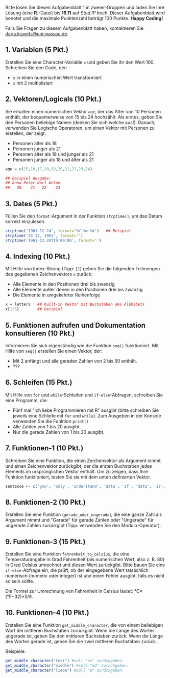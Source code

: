 Bitte lösen Sie diesen Aufgabenblatt 1 in zweier-Gruppen und laden Sie Ihre Lösung (eine **R.**-Datei) bis **16.11** auf *Stud.IP* hoch. Dieser Aufgabenblatt wird benotet und die maximale Punktenzahl beträgt 100 Punkte. **Happy Coding!** 

Falls Sie Fragen zu diesem Aufgabenblatt haben, kontaktieren Sie daria.kravets@uni-passau.de.  

## 1. Variablen (5 Pkt.)

Erstellen Sie eine Character-Variable `x` und geben Sie ihr den Wert 100. Schreiben Sie den Code, der: 

* `x` in einen numerischen Wert transformiert 
* `x` mit 2 multipliziert 

## 2. Vektoren/Logicals (10 Pkt.)

Sie erhalten einen numerischen Vektor `age`, der das Alter von 10 Personen enthält, der bequemerweise von 15 bis 24 hochzählt. Als erstes, geben Sie den Personen beliebige Namen (denken Sie sich welche aus!). Danach, verwenden Sie Logische Operatoren, um einen Vektor mit Personen zu erstellen, der zeigt:

* Personen älter als 18
* Personen junger als 21
* Personen älter als 18 und junger als 21
* Personen junger als 18 und älter als 21

```r 
age = c(15,16,17,18,19,20,21,22,23,24)

## Beispiel Ausgabe: 
## Anna Peter Karl Anton
##   20    21   22    23
```

## 3. Dates (5 Pkt.)

Füllen Sie den `format`-Argument in der Funktion `strptime()`, um das Datum korrekt einzulesen. 

```r
strptime('1961-12-24', format='%Y-%m-%d')   ## Beispiel 
strptime('25 12, 1961', format='')
strptime('1961-12-26T19:00:00', format='')
```

## 4. Indexing (10 Pkt.)

Mit Hilfe von Index-Slicing (Tipp: `[]`) geben Sie die folgenden Teilmengen des gegebenen Zeichenvektors `x` zurück: 

* Alle Elemente in den Positionen drei bis zwanzig
* Alle Elemente außer denen in den Positionen drei bis zwanzig
* Die Elemente in umgekehrter Reihenfolge

```r
x = letters   ## built-in Vektor mit Buchstaben des Alphabets
x[1:5]        ## Beispiel
```
## 5. Funktionen aufrufen und Dokumentation konsultieren (10 Pkt.)

Informieren Sie sich eigenständig wie die Funktion `seq()` funktioniert. Mit Hilfe von `seq()` erstellen Sie einen Vektor, der:

* Mit 2 anfängt und alle geraden Zahlen von 2 bis 50 enthält.  
* ???

## 6. Schleifen (15 Pkt.)

Mit Hilfe von `for` und `while`-Schleifen und `if-else`-Abfragen, schreiben Sie eine Programm, die: 

* Fünf mal "Ich liebe Programmieren mit R" ausgibt (bitte schreiben Sie jeweils eine Schleife mit `for` und `while`). Zum Ausgeben in der Konsole verwenden Sie die Funktion `print()`
* Alle Zahlen von 1 bis 20 ausgibt.
* Nur die gerade Zahlen von 1 bis 20 ausgibt.  

## 7. Funktionen-1 (10 Pkt.)

Schreiben Sie eine Funktion, die einen Zeichenvektor als Argument nimmt und einen Zeichenvektor zurückgibt, der die ersten Buchstaben jedes Elements im ursprünglichen Vektor enthält. Um zu zeigen, dass Ihre Funktion funktioniert, testen Sie sie mit dem unten definierten Vektor.

```r
sentence <- c('you', 'only', 'understand', 'data', 'if', 'data', 'is', 'tidy')
```

## 8. Funktionen-2 (10 Pkt.)

Erstellen Sie eine Funktion (`gerade_oder_ungerade`), die eine ganze Zahl als Argument nimmt und "Gerade" für gerade Zahlen oder "Ungerade" für ungerade Zahlen zurückgibt (Tipp: verwenden Sie den Modulo-Operator).

## 9. Funktionen-3 (15 Pkt.)

Erstellen Sie eine Funktion `fahrenheit_to_celsius`, die eine Temperaturangabe in Grad Fahrenheit (als numerischen Wert, also z. B. 80) in Grad Celsius umrechnet und diesen Wert zurückgibt. Bitte bauen Sie eine `if-else`-Abfrage ein, die prüft, ob der eingegebene Wert tatsächlich numerisch (numeric oder integer) ist und einen Fehler ausgibt, falls es nicht so sein sollte.  

Die Formel zur Umrechnung von Fahrenheit in Celsius lautet: °C=(°F−32)×5/9.

## 10. Funktionen-4 (10 Pkt.)

Erstellen Sie eine Funktion `get_middle_character`, die von einem beliebigen Wort die mittleren Buchstaben zurückgibt. Wenn die Länge des Wortes ungerade ist, geben Sie den mittleren Buchstaben zurück. Wenn die Länge des Wortes gerade ist, geben Sie die zwei mittleren Buchstaben zurück.

Beispiele: 
```r
get_middle_character("test") #soll "es" zurückgeben. 
get_middle_character("middle") #soll "dd" zurückgeben. 
get_middle_character("liebe") #soll "e" zurückgeben. 
```
